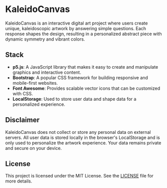 # KaleidoCanvas
KaleidoCanvas is an interactive digital art project where users create unique, kaleidoscopic artwork by answering simple questions. Each response shapes the design, resulting in a personalized abstract piece with dynamic symmetry and vibrant colors.

## Stack
- **p5.js**: A JavaScript library that makes it easy to create and manipulate graphics and interactive content.
- **Bootstrap**: A popular CSS framework for building responsive and mobile-first websites.
- **Font Awesome**: Provides scalable vector icons that can be customized with CSS.
- **LocalStorage**: Used to store user data and shape data for a personalized experience.

## Disclaimer
KaleidoCanvas does not collect or store any personal data on external servers. All user data is stored locally in the browser's LocalStorage and is only used to personalize the artwork experience. Your data remains private and secure on your device.

## License

This project is licensed under the MIT License. See the [LICENSE](LICENSE) file for more details.
